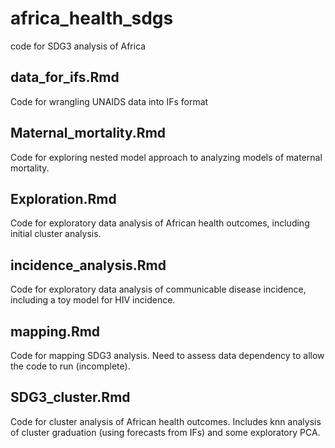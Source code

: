 # africa_health_sdgs
code for SDG3 analysis of Africa

## data_for_ifs.Rmd  
Code for wrangling UNAIDS data into IFs format

## Maternal_mortality.Rmd  
Code for exploring nested model approach to analyzing models of maternal mortality.  

## Exploration.Rmd  
Code for exploratory data analysis of African health outcomes, including initial cluster analysis.  

## incidence_analysis.Rmd  
Code for exploratory data analysis of communicable disease incidence, including a toy model for HIV incidence.  

## mapping.Rmd  
Code for mapping SDG3 analysis. Need to assess data dependency to allow the code to run (incomplete).  

## SDG3_cluster.Rmd  
Code for cluster analysis of African health outcomes. Includes knn analysis of cluster graduation (using forecasts from IFs) and some exploratory PCA.


